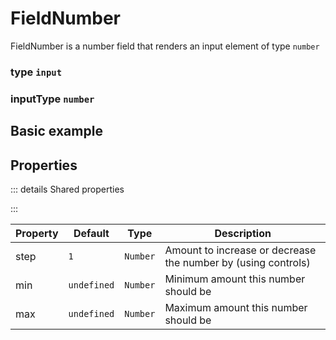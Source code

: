 # FieldNumber
FieldNumber is a number field that renders an input element of type `number`

### type `input`
### inputType `number`

## Basic example
<script setup>
import FieldNumberExample from '/components/examples/fieldsFieldNumberExample.vue'
</script>

<FieldNumberExample/>

## Properties
::: details Shared properties
<!--@include: @/parts/shared-field-properties.md-->
:::

| Property | Default     | Type     | Description                                                   |
|----------|-------------|----------|---------------------------------------------------------------|
| step     | `1`         | `Number` | Amount to increase or decrease the number by (using controls) |
| min      | `undefined` | `Number` | Minimum amount this number should be                          |
| max      | `undefined` | `Number` | Maximum amount this number should be                          |